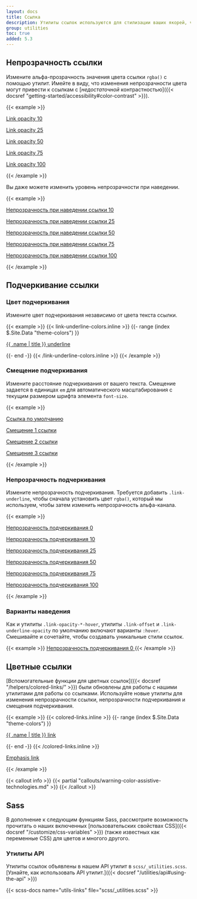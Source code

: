 ```yaml
---
layout: docs
title: Ссылка
description: Утилиты ссылок используются для стилизации ваших якорей, чтобы настроить их цвет, непрозрачность, смещение подчеркивания, цвет подчеркивания и многое другое.
group: utilities
toc: true
added: 5.3
---
```


## Непрозрачность ссылки

Измените альфа-прозрачность значения цвета ссылки `rgba()` с помощью утилит. Имейте в виду, что изменения непрозрачности цвета могут привести к ссылкам с [*недостаточной* контрастностью]({{< docsref "getting-started/accessibility#color-contrast" >}}).

{{< example >}}
<p><a class="link-opacity-10" href="#">Link opacity 10</a></p>
<p><a class="link-opacity-25" href="#">Link opacity 25</a></p>
<p><a class="link-opacity-50" href="#">Link opacity 50</a></p>
<p><a class="link-opacity-75" href="#">Link opacity 75</a></p>
<p><a class="link-opacity-100" href="#">Link opacity 100</a></p>
{{< /example >}}

Вы даже можете изменить уровень непрозрачности при наведении.

{{< example >}}
<p><a class="link-opacity-10-hover" href="#">Непрозрачность при наведении ссылки 10</a></p>
<p><a class="link-opacity-25-hover" href="#">Непрозрачность при наведении ссылки 25</a></p>
<p><a class="link-opacity-50-hover" href="#">Непрозрачность при наведении ссылки 50</a></p>
<p><a class="link-opacity-75-hover" href="#">Непрозрачность при наведении ссылки 75</a></p>
<p><a class="link-opacity-100-hover" href="#">Непрозрачность при наведении ссылки 100</a></p>
{{< /example >}}

## Подчеркивание ссылки

### Цвет подчеркивания

Измените цвет подчеркивания независимо от цвета текста ссылки.

{{< example >}}
{{< link-underline-colors.inline >}}
{{- range (index $.Site.Data "theme-colors") }}
<p><a href="#" class="link-underline-{{ .name }}">{{ .name | title }} underline</a></p>
{{- end -}}
{{< /link-underline-colors.inline >}}
{{< /example >}}

### Смещение подчеркивания

Измените расстояние подчеркивания от вашего текста. Смещение задается в единицах `em` для автоматического масштабирования с текущим размером шрифта элемента `font-size`.

{{< example >}}
<p><a href="#">Ссылка по умолчанию</a></p>
<p><a class="link-offset-1" href="#">Смещение 1 ссылки</a></p>
<p><a class="link-offset-2" href="#">Смещение 2 ссылки</a></p>
<p><a class="link-offset-3" href="#">Смещение 3 ссылки</a></p>
{{< /example >}}

### Непрозрачность подчеркивания

Измените непрозрачность подчеркивания. Требуется добавить `.link-underline`, чтобы сначала установить цвет `rgba()`, который мы используем, чтобы затем изменить непрозрачность альфа-канала.

{{< example >}}
<p><a class="link-offset-2 link-underline link-underline-opacity-0" href="#">Непрозрачность подчеркивания 0</a></p>
<p><a class="link-offset-2 link-underline link-underline-opacity-10" href="#">Непрозрачность подчеркивания 10</a></p>
<p><a class="link-offset-2 link-underline link-underline-opacity-25" href="#">Непрозрачность подчеркивания 25</a></p>
<p><a class="link-offset-2 link-underline link-underline-opacity-50" href="#">Непрозрачность подчеркивания 50</a></p>
<p><a class="link-offset-2 link-underline link-underline-opacity-75" href="#">Непрозрачность подчеркивания 75</a></p>
<p><a class="link-offset-2 link-underline link-underline-opacity-100" href="#">Непрозрачность подчеркивания 100</a></p>
{{< /example >}}

### Варианты наведения

Как и утилиты `.link-opacity-*-hover`, утилиты `.link-offset` и `.link-underline-opacity` по умолчанию включают варианты `:hover`. Смешивайте и сочетайте, чтобы создавать уникальные стили ссылок.

{{< example >}}
<a class="link-offset-2 link-offset-3-hover link-underline link-underline-opacity-0 link-underline-opacity-75-hover" href="#">
  Непрозрачность подчеркивания 0
</a>
{{< /example >}}

## Цветные ссылки

[Вспомогательные функции для цветных ссылок]({{< docsref "/helpers/colored-links/" >}}) были обновлены для работы с нашими утилитами для работы со ссылками. Используйте новые утилиты для изменения непрозрачности ссылки, непрозрачности подчеркивания и смещения подчеркивания.

{{< example >}}
{{< colored-links.inline >}}
{{- range (index $.Site.Data "theme-colors") }}
<p><a href="#" class="link-{{ .name }} link-offset-2 link-underline-opacity-25 link-underline-opacity-100-hover">{{ .name | title }} link</a></p>
{{- end -}}
{{< /colored-links.inline >}}
<p><a href="#" class="link-body-emphasis link-offset-2 link-underline-opacity-25 link-underline-opacity-75-hover">Emphasis link</a></p>
{{< /example >}}

{{< callout info >}}
{{< partial "callouts/warning-color-assistive-technologies.md" >}}
{{< /callout >}}

## Sass

В дополнение к следующим функциям Sass, рассмотрите возможность прочитать о наших включенных [пользовательских свойствах CSS]({{< docsref "/customize/css-variables" >}}) (также известных как переменные CSS) для цветов и многого другого.

### Утилиты API

Утилиты ссылок объявлены в нашем API утилит в `scss/_utilities.scss`. [Узнайте, как использовать API утилит.]({{< docsref "/utilities/api#using-the-api" >}})

{{< scss-docs name="utils-links" file="scss/_utilities.scss" >}}
